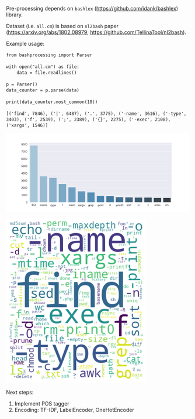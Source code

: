 Pre-processing depends on `bashlex` (https://github.com/idank/bashlex) library.  
  
Dataset (i.e. `all.cm`) is based on `nl2bash` paper (https://arxiv.org/abs/1802.08979; https://github.com/TellinaTool/nl2bash).  

Example usage:
```
from bashprocessing import Parser

with open("all.cm") as file:
    data = file.readlines()

p = Parser()
data_counter = p.parse(data)

print(data_counter.most_common(10))

[('find', 7846), ('|', 6487), ('.', 3775), ('-name', 3616), ('-type', 3403), ('f', 2539), (';', 2389), ('{}', 2275), ('-exec', 2108), ('xargs', 1546)]
```

![alt text](img/absolute_element_counts.png "Absolute Element Counts")

![alt text](img/wordcloud.png "WordCloud of most common elements")



Next steps:
1. Implement POS tagger
2. Encoding: TF-IDF, LabelEncoder, OneHotEncoder

